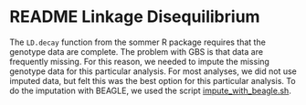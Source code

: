 # README Linkage Disequilibrium


The `LD.decay` function from the sommer R package requires that the genotype data are complete. The problem with GBS is that data are frequently missing. For this reason, we needed to impute the missing genotype data for this particular analysis. For most analyses, we did not use imputed data, but felt this was the best option for this particular analysis. To do the imputation with BEAGLE, we used the script [impute_with_beagle.sh](impute_with_beagle.sh).
